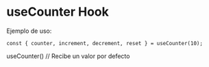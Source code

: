 # useCounter Hook

Ejemplo de uso:
```
const { counter, increment, decrement, reset } = useCounter(10);
```

useCounter() // Recibe un valor por defecto